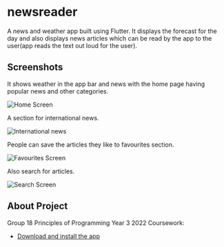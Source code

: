 # newsreader

A news and weather app built using Flutter.
It displays the forecast for the day and also displays news articles which can be read by the app to the user(app reads the text out loud for the user).

## Screenshots

It shows weather in the app bar and news with the home page having popular news and other categories.

![Home Screen](https://github.com/Computer-Science-GroupWork/NewsReader/blob/bb47cce7e7cdeacdf38507775a13ced5cab7df1f/image4.png?raw=true)

A section for international news.

![International news](https://github.com/Computer-Science-GroupWork/NewsReader/blob/7390e52f87fc7315b3326af12203f24efeea4ea5/image3.jpg?raw=true)

People can save the articles they like to favourites section.

![Favourites Screen](https://github.com/Computer-Science-GroupWork/NewsReader/blob/7390e52f87fc7315b3326af12203f24efeea4ea5/image2.jpg?raw=true)

Also search for articles.

![Search Screen](https://github.com/Computer-Science-GroupWork/NewsReader/blob/7390e52f87fc7315b3326af12203f24efeea4ea5/image1.jpg?raw=true)

## About Project

Group 18 Principles of Programming Year 3 2022 Coursework:

- [Download and install the app](https://drive.google.com/file/d/18fkNyrY5b-QC51yWvlLSQ7VATI4H3kN6/view?usp=sharing)

